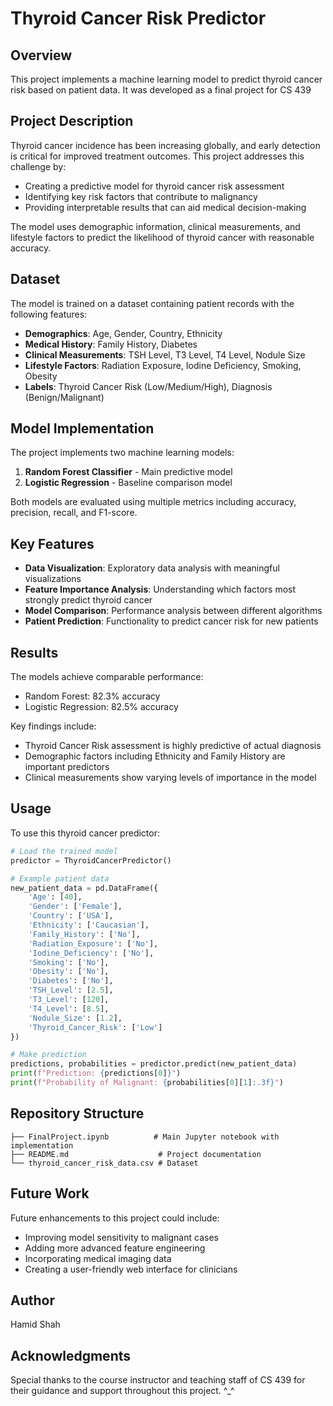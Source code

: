 # Thyroid Cancer Risk Predictor

## Overview
This project implements a machine learning model to predict thyroid cancer risk based on patient data. It was developed as a final project for CS 439

## Project Description
Thyroid cancer incidence has been increasing globally, and early detection is critical for improved treatment outcomes. This project addresses this challenge by:

* Creating a predictive model for thyroid cancer risk assessment
* Identifying key risk factors that contribute to malignancy
* Providing interpretable results that can aid medical decision-making

The model uses demographic information, clinical measurements, and lifestyle factors to predict the likelihood of thyroid cancer with reasonable accuracy.

## Dataset
The model is trained on a dataset containing patient records with the following features:

* **Demographics**: Age, Gender, Country, Ethnicity
* **Medical History**: Family History, Diabetes
* **Clinical Measurements**: TSH Level, T3 Level, T4 Level, Nodule Size
* **Lifestyle Factors**: Radiation Exposure, Iodine Deficiency, Smoking, Obesity
* **Labels**: Thyroid Cancer Risk (Low/Medium/High), Diagnosis (Benign/Malignant)

## Model Implementation
The project implements two machine learning models:
1. **Random Forest Classifier** - Main predictive model
2. **Logistic Regression** - Baseline comparison model

Both models are evaluated using multiple metrics including accuracy, precision, recall, and F1-score.

## Key Features
* **Data Visualization**: Exploratory data analysis with meaningful visualizations
* **Feature Importance Analysis**: Understanding which factors most strongly predict thyroid cancer
* **Model Comparison**: Performance analysis between different algorithms
* **Patient Prediction**: Functionality to predict cancer risk for new patients

## Results
The models achieve comparable performance:
* Random Forest: 82.3% accuracy
* Logistic Regression: 82.5% accuracy

Key findings include:
* Thyroid Cancer Risk assessment is highly predictive of actual diagnosis
* Demographic factors including Ethnicity and Family History are important predictors
* Clinical measurements show varying levels of importance in the model

## Usage
To use this thyroid cancer predictor:

```python
# Load the trained model
predictor = ThyroidCancerPredictor()

# Example patient data
new_patient_data = pd.DataFrame({
    'Age': [40],
    'Gender': ['Female'],
    'Country': ['USA'],
    'Ethnicity': ['Caucasian'],
    'Family_History': ['No'],
    'Radiation_Exposure': ['No'],
    'Iodine_Deficiency': ['No'],
    'Smoking': ['No'],
    'Obesity': ['No'],
    'Diabetes': ['No'],
    'TSH_Level': [2.5],
    'T3_Level': [120],
    'T4_Level': [8.5],
    'Nodule_Size': [1.2],
    'Thyroid_Cancer_Risk': ['Low']
})

# Make prediction
predictions, probabilities = predictor.predict(new_patient_data)
print(f"Prediction: {predictions[0]}")
print(f"Probability of Malignant: {probabilities[0][1]:.3f}")
```

## Repository Structure
```
├── FinalProject.ipynb          # Main Jupyter notebook with implementation
├── README.md                    # Project documentation 
└── thyroid_cancer_risk_data.csv # Dataset
```

## Future Work
Future enhancements to this project could include:
* Improving model sensitivity to malignant cases
* Adding more advanced feature engineering
* Incorporating medical imaging data
* Creating a user-friendly web interface for clinicians

## Author
Hamid Shah

## Acknowledgments
Special thanks to the course instructor and teaching staff of CS 439 for their guidance and support throughout this project. ^_^
